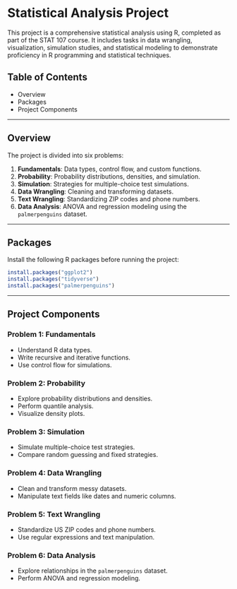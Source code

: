 # Statistical Analysis Project

This project is a comprehensive statistical analysis using R, completed as part of the STAT 107 course. It includes tasks in data wrangling, visualization, simulation studies, and statistical modeling to demonstrate proficiency in R programming and statistical techniques.

## Table of Contents
- Overview
- Packages
- Project Components

---

## Overview
The project is divided into six problems:
1. **Fundamentals**: Data types, control flow, and custom functions.
2. **Probability**: Probability distributions, densities, and simulation.
3. **Simulation**: Strategies for multiple-choice test simulations.
4. **Data Wrangling**: Cleaning and transforming datasets.
5. **Text Wrangling**: Standardizing ZIP codes and phone numbers.
6. **Data Analysis**: ANOVA and regression modeling using the `palmerpenguins` dataset.

---

## Packages
Install the following R packages before running the project:

```r
install.packages("ggplot2")
install.packages("tidyverse")
install.packages("palmerpenguins")
```

---

## Project Components

### Problem 1: Fundamentals
- Understand R data types.
- Write recursive and iterative functions.
- Use control flow for simulations.

### Problem 2: Probability
- Explore probability distributions and densities.
- Perform quantile analysis.
- Visualize density plots.

### Problem 3: Simulation
- Simulate multiple-choice test strategies.
- Compare random guessing and fixed strategies.

### Problem 4: Data Wrangling
- Clean and transform messy datasets.
- Manipulate text fields like dates and numeric columns.

### Problem 5: Text Wrangling
- Standardize US ZIP codes and phone numbers.
- Use regular expressions and text manipulation.

### Problem 6: Data Analysis
- Explore relationships in the `palmerpenguins` dataset.
- Perform ANOVA and regression modeling.

